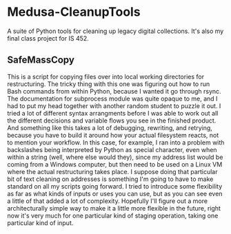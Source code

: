 # Medusa-CleanupTools

A suite of Python tools for cleaning up legacy digital collections. It's also my final class project for IS 452.


## SafeMassCopy
This is a script for copying files over into local working directories for restructuring. The tricky thing with this one was figuring out how to run Bash commands from within Python, because I wanted it go through rsync. The documentation for subprocess module was quite opaque to me, and I had to put my head together with another random student to puzzle it out. I tried a lot of different syntax arrangments before I was able to work out all the different decisions and variable flows you see in the finished product.
And something like this takes a lot of debugging, rewriting, and retrying, because you have to build it around how your actual filesystem reacts, not to mention your workflow. In this case, for example, I ran into a problem with backslashes being interpreted by Python as special character, even when within a string (well, where else would they), since my address list would be coming from a Windows computer, but then need to be used on a Linux VM where the actual restructuring takes place. I suppose doing that particular bit of text cleaning on addresses is something I'm going to have to make standard on all my scripts going forward.
I tried to introduce some flexibility as far as what kinds of inputs or uses you can use, but as you can see even a little of that added a lot of complexity. Hopefully I'll figure out a more architecturally simple way to make it a little more flexible in the future, right now it's very much for one particular kind of staging operation, taking one particular kind of input.
